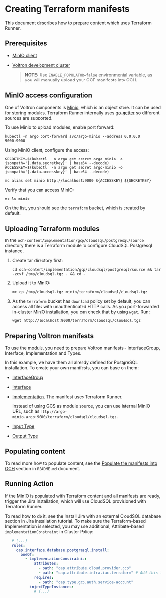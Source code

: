 # Creating Terraform manifests

This document describes how to prepare content which uses Terraform Runner.

## Prerequisites

- [MinIO client](https://min.io/download)
- [Voltron development cluster](../../development.md#development-cluster)
    
    > **NOTE:** Use `ENABLE_POPULATOR=false` environmental variable, as you will manually upload your OCF manifests into OCH.

## MinIO access configuration

One of Voltron components is [Minio](https://min.io), which is an object store. It can be used for storing modules.
Terraform Runner internally uses [go-getter](https://github.com/hashicorp/go-getter) so different sources are supported.

To use Minio to upload modules, enable port forward:

```shell
kubectl -n argo port-forward svc/argo-minio --address 0.0.0.0 9000:9000
```

Using MinIO client, configure the access:

```shell
SECRETKEY=$(kubectl  -n argo get secret argo-minio -o jsonpath='{.data.secretkey}' | base64 --decode)
ACCESSKEY=$(kubectl  -n argo get secret argo-minio -o jsonpath='{.data.accesskey}' | base64 --decode)

mc alias set minio http://localhost:9000 ${ACCESSKEY} ${SECRETKEY}
```

Verify that you can access MinIO:

```shell
mc ls minio
```

On the list, you should see the `terraform` bucket, which is created by default.

## Uploading Terraform modules

In the `och-content/implementation/gcp/cloudsql/postgresql/source` directory there is a Terraform module to configure CloudSQL Postgresql instance.

1. Create tar directory first:

    ```shell
    cd och-content/implementation/gcp/cloudsql/postgresql/source && tar -zcvf /tmp/cloudsql.tgz . && cd -
    ```

1. Upload it to MinIO:

    ```shell
    mc cp /tmp/cloudsql.tgz minio/terraform/cloudsql/cloudsql.tgz
    ```

1. As the `terraform` bucket has `download` policy set by default, you can access all files with unauthenticated HTTP calls.
As you port-forwarded in-cluster MinIO installation, you can check that by using `wget`. Run:

    ```shell
    wget http://localhost:9000/terraform/cloudsql/cloudsql.tgz
    ````

## Preparing Voltron manifests

To use the module, you need to prepare Voltron manifests - InterfaceGroup, Interface, Implementation and Types.

In this example, we have them all already defined for PostgreSQL installation. To create your own manifests, you can base on them:
- [InterfaceGroup](../../och-content/interface/database/postgresql.yaml)
- [Interface](../../och-content/interface/database/postgresql/install.yaml)
- [Implementation](../../och-content/implementation/terraform/gcp/cloudsql/postgresql/install.yaml). The manifest uses Terraform Runner.
  
  Instead of using GCS as module source, you can use internal MinIO URL, such as `http://argo-minio.argo:9000/terraform/cloudsql/cloudsql.tgz`.

- [Input Type](../../och-content/type/database/postgresql/install-input.yaml)
- [Output Type](../../och-content/type/database/postgresql/config.yaml)

## Populating content

To read more how to populate content, see the [Populate the manifests into OCH](./README.md#populate-the-manifests-into-och) section in `README.md` document.

## Running Action

If the MinIO is populated with Terraform content and all manifests are ready, trigger the Jira installation, which will use CloudSQL provisioned with Terraform Runner.

To read how to do it, see the [Install Jira with an external CloudSQL database](../jira-installation/README.md#install-jira-with-an-external-cloudsql-database) section in Jira installation tutorial.
To make sure the Terraform-based Implementation is selected, you may use additional, Attribute-based `implementationConstraint` in Cluster Policy:

```yaml
   # (...)
   rules:
     cap.interface.database.postgresql.install:
       oneOf:
         - implementationConstraints:
             attributes:
               - path: "cap.attribute.cloud.provider.gcp"
               - path: "cap.attribute.infra.iac.terraform" # Add this line
             requires:
               - path: "cap.type.gcp.auth.service-account"
           injectTypeInstances:
             # (...)
```
